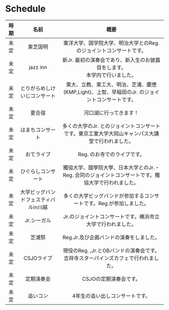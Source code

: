 # Schedule

|時期|名前|概要|
|:---:|:---:|:---:|
|未定|東芝国明|東洋大学、国学院大学、明治大学とのReg.のジョイントコンサートです。|
|未定|jazz inn|新Jr. 最初の演奏会であり、新入生のお披露目をします。<br />本学内で行いました。|
|未定|とりがらめしけいじコンサート|東大、立教、東工大、明治、芝浦、慶應(KMP,Light)、上智、早稲田のJr. のジョイントコンサートです。|
|未定|夏合宿|河口湖に行ってきます！|
|未定|はまちコンサート|多くの大学のJr. とのジョイントコンサートです。東京工業大学大岡山キャンパス大講堂で行われました。|
|未定|おてライブ|Reg. のお寺でのライブです。|
|未定|ひぐらしコンサート|獨協大学、國學院大學、日本大学とのJr.・Reg. 合同のジョイントコンサートです。獨協大学で行われました。|
|未定|大学ビッグバンドフェスティバルin川越|多くの大学ビッグバンドが参加するコンサートです。Reg.が参加しました。|
|未定|Jr.シーガル|Jr.のジョイントコンサートです。横浜市立大学で行われました。|
|未定|芝浦祭|Reg.Jr.及び企画バンドの演奏をしました。|
|未定|CSJOライブ|現役のReg. ,Jr.とOBバンドの演奏会です。吉祥寺スターパインズカフェで行われました。|
|未定|定期演奏会|CSJOの定期演奏会です。|
|未定|追いコン|4年生の追い出しコンサートです。|
